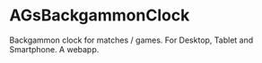 # AGsBackgammonClock
Backgammon clock for matches / games. For Desktop, Tablet and Smartphone. A webapp.
